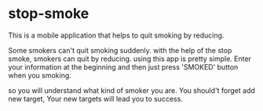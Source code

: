 # stop-smoke
  This is a mobile application that helps to quit smoking by reducing.

  Some smokers can't quit smoking suddenly.  with the help of the stop smoke, smokers can quit by reducing. using this app is pretty simple. Enter your information at the beginning and then just press 'SMOKED' button when you smoking. 
 
  so you will understand what kind of smoker you are. You should't forget add new target, Your new targets will lead you to success.
